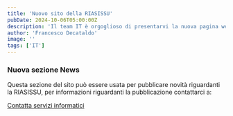 ```yaml
---
title: 'Nuovo sito della RIASISSU'
pubDate: 2024-10-06T05:00:00Z
description: 'Il team IT è orgoglioso di presentarvi la nuova pagina web!'
author: 'Francesco Decataldo'
image: ''
tags: ['IT']
---
```


<!-- ![Foxi is here.](/blog/post-06.png) -->

### Nuova sezione News

Questa sezione del sito può essere usata per pubblicare novità riguardanti la RIASISSU, per informazioni riguardanti la pubblicazione contattarci a:

[Contatta servizi informatici](mailto://servizi.informatici@riasissu.it)

